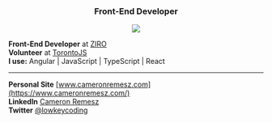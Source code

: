 <h3 align="center">Front-End Developer</h3>

<p align="center">
   <img src="https://skillicons.dev/icons?i=angular,js,ts,react" />
</p>

**Front-End Developer** at [ZIRO](https://github.com/Stack8)<br/>
**Volunteer** at [TorontoJS](https://github.com/torontojs/torontojs.com)<br/>
**I use:**  Angular | JavaScript | TypeScript | React <br/>
****
**Personal Site** [www.cameronremesz.com](https://www.cameronremesz.com/)<br/>
**LinkedIn** [Cameron Remesz](https://www.linkedin.com/in/cameron-remesz/)<br/>
**Twitter** [@lowkeycoding](https://twitter.com/lowkeycoding)<br/>

